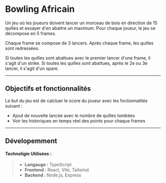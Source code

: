 # Bowling Africain
Un jeu où les joueurs doivent lancer un morceau de bois en direction de 15 quilles et essayer d'en abattre un maximum. Pour chaque joueur, le jeu se décompose en 5 frames.

Chaque frame se compose de 3 lancers. Après chaque frame, les quilles sont redressées.


Si toutes les quilles sont abattues avec le premier lancer d'une frame, il s'agit d'un
strike. Si toutes les quilles sont abattues, après le 2e ou 3e lancer, il s'agit d'un spare.

***

## Objectifs et fonctionnalités
Le but du jeu est de calcluer le score du joueur avec les foctionnalités suivant :

- Ajout de nouvelle lancée avec le nombre de quilles tombées
- Voir les historiques en temps réel des points pour chaque frames

***

## Dévelopemment
#### Technoligie Utilisées :
>- **Langauge :** TypeScript
>- **Frontend :** React, Vite, Tailwind
>- **Backend :** Node.js, Express 